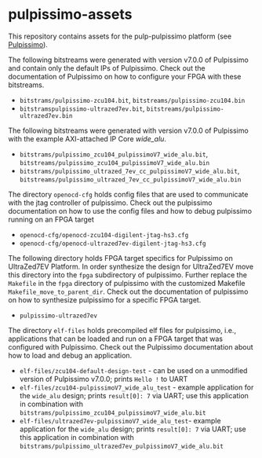 # pulpissimo-assets

This repository contains assets for the pulp-pulpissimo platform (see [Pulpissimo](https://github.com/pulp-platform/pulpissimo)).

The following bitstreams were generated with version v7.0.0 of Pulpissimo and contain only the default IPs of Pulpissimo. Check out the documentation of Pulpissimo on how to configure your FPGA with these bitstreams.
* ``bitstrams/pulpissimo-zcu104.bit``, ``bitstreams/pulpissimo-zcu104.bin``
* ``bitstramspulpissimo-ultrazed7ev.bit``, ``bitstreams/pulpissimo-ultrazed7ev.bin``

The following bitstreams were generated with version v7.0.0 of Pulpissimo with the example AXI-attached IP Core *wide_alu*.
* ``bitstrams/pulpissimo_zcu104_pulpissimoV7_wide_alu.bit``, ``bitstreams/pulpissimo_zcu104_pulpissimoV7_wide_alu.bin``
* ``bitstrams/pulpissimo_ultrazed_7ev_cc_pulpissimoV7_wide_alu.bit``, ``bitstreams/pulpissimo_ultrazed_7ev_cc_pulpissimoV7_wide_alu.bin``


The directory ``openocd-cfg`` holds config files that are used to communicate with the jtag controller of pulpissimo. Check out the pulpissimo documentation on how to use the config files and how to debug pulpissimo running on an FPGA target
* ``openocd-cfg/openocd-zcu104-digilent-jtag-hs3.cfg``
* ``openocd-cfg/openocd-ultrazed7ev-digilent-jtag-hs3.cfg``

The following directory holds FPGA target specifics for Pulpissimo on UltraZed7EV Platform. In order synthesize the design for UltraZed7EV move this directory into the ``fpga`` subdirectory of pulpissimo. Further replace the ``Makefile`` in the ``fpga`` directory of pulpissimo with the customized Makefile ``Makefile_move_to_parent_dir``. Check out the documentation of pulpissimo on how to synthesize pulpissimo for a specific FPGA target.
* ``pulpissimo-ultrazed7ev``

The directory ``elf-files`` holds precompiled elf files for pulpissimo, i.e., applications that can be loaded and run on a FPGA target that was configured with Pulpissimo. Check out the Pulpissimo documentation about how to load and debug an application.
* ``elf-files/zcu104-default-design-test`` - can be used on a unmodified version of Pulpissimo v7.0.0; prints ``Hello !`` to UART
* ``elf-files/zcu104-pulpissimoV7_wide_alu_test`` - example application for the ``wide_alu`` design; prints  ``result[0]: 7`` via UART; use this application in combination with ``bitstrams/pulpissimo_zcu104_pulpissimoV7_wide_alu.bit``
* ``elf-files/ultrazed7ev-pulpissimoV7_wide_alu_test``- example application for the ``wide_alu`` design; prints  ``result[0]: 7`` via UART; use this application in combination with ``bitstrams/pulpissimo_ultrazed7ev_pulpissimoV7_wide_alu.bit``
